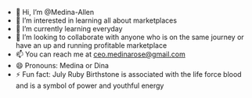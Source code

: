- 👋 Hi, I’m @Medina-Allen
- 👀 I’m interested in learning all about marketplaces
- 🌱 I’m currently learning everyday
- 💞️ I’m looking to collaborate with anyone who is on the same journey or have an up and running profitable marketplace 
- 📫 You can reach me at ceo.medinarose@gmail.com
- 😄 Pronouns: Medina or Dina
- ⚡ Fun fact: July Ruby Birthstone is associated with the life force blood and is a symbol of power and youthful energy

<!---
Medina-Allen/Medina-Allen is a ✨ special ✨ repository because its `README.md` (this file) appears on your GitHub profile.
You can click the Preview link to take a look at your changes.
--->
